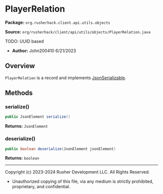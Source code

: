 # PlayerRelation

**Package:** `org.rusherhack.client.api.utils.objects`

**Source:** `org/rusherhack/client/api/utils/objects/PlayerRelation.java`

TODO: UUID based
* **Author:** John200410 6/21/2023



## Overview

`PlayerRelation` is a record and implements [JsonSerializable](JsonSerializable.md).

## Methods

### serialize()

```java
public JsonElement serialize()
```

**Returns:** `JsonElement`

### deserialize()

```java
public boolean deserialize(JsonElement jsonElement)
```

**Returns:** `boolean`

---

Copyright (c) 2023-2024 Rusher Development LLC. All Rights Reserved.
* Unauthorized copying of this file, via any medium is strictly prohibited, proprietary, and confidential.
